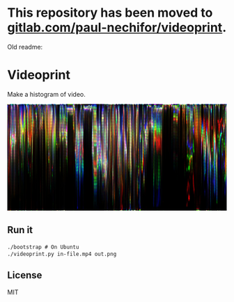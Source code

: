 # This repository has been moved to [gitlab.com/paul-nechifor/videoprint](http://gitlab.com/paul-nechifor/videoprint).

Old readme:

# Videoprint

Make a histogram of video.

![cover](screenshot.jpg)

## Run it

    ./bootstrap # On Ubuntu
    ./videoprint.py in-file.mp4 out.png

## License

MIT
